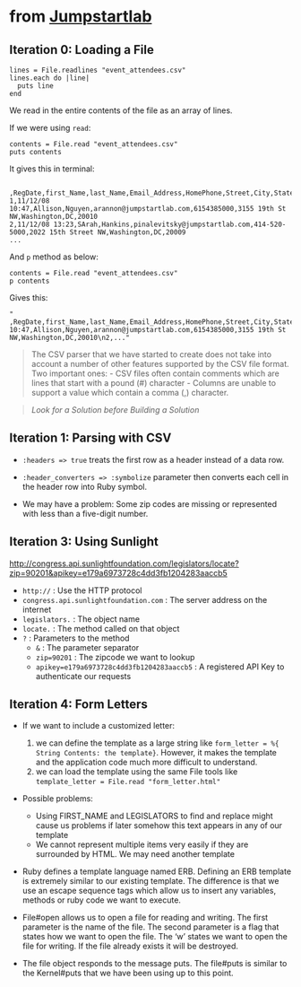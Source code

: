 # from [Jumpstartlab](http://tutorials.jumpstartlab.com/projects/eventmanager.html)

## Iteration 0: Loading a File

```
lines = File.readlines "event_attendees.csv"
lines.each do |line|
  puts line
end
```
We read in the entire contents of the file as an array of lines.

If we were using `read`:

```
contents = File.read "event_attendees.csv"
puts contents
```

It gives this in terminal:
```
 ,RegDate,first_Name,last_Name,Email_Address,HomePhone,Street,City,State,Zipcode
1,11/12/08 10:47,Allison,Nguyen,arannon@jumpstartlab.com,6154385000,3155 19th St NW,Washington,DC,20010
2,11/12/08 13:23,SArah,Hankins,pinalevitsky@jumpstartlab.com,414-520-5000,2022 15th Street NW,Washington,DC,20009
...
```
And `p` method as below:

```
contents = File.read "event_attendees.csv"
p contents
```
Gives this:

```
" ,RegDate,first_Name,last_Name,Email_Address,HomePhone,Street,City,State,Zipcode\n1,11/12/08 10:47,Allison,Nguyen,arannon@jumpstartlab.com,6154385000,3155 19th St NW,Washington,DC,20010\n2,..."
```

> The CSV parser that we have started to create does not take into account a number of other features supported by the CSV file format. Two important ones:
	- CSV files often contain comments which are lines that start with a pound (#) character
	- Columns are unable to support a value which contain a comma (,) character.

> *Look for a Solution before Building a Solution*

## Iteration 1: Parsing with CSV

- `:headers => true` treats the first row as a header instead of a data row.
- `:header_converters => :symbolize` parameter then converts each cell in the header row into Ruby symbol.

- We may have a problem: Some zip codes are missing or represented with less than a five-digit number.

## Iteration 3: Using Sunlight

http://congress.api.sunlightfoundation.com/legislators/locate?zip=90201&apikey=e179a6973728c4dd3fb1204283aaccb5

- `http://` : Use the HTTP protocol
- `congress.api.sunlightfoundation.com` : The server address on the internet
- `legislators.` : The object name
- `locate.` : The method called on that object
- `?` : Parameters to the method
	- `&` : The parameter separator
	- `zip=90201` : The zipcode we want to lookup
	- `apikey=e179a6973728c4dd3fb1204283aaccb5` : A registered API Key to authenticate our requests

## Iteration 4: Form Letters

- If we want to include a customized letter:
	1. we can define the template as a large string like `form_letter = %{ String Contents: the template}`. However, it makes the template and the application code much more difficult to understand.
	2. we can load the template using the same File tools like `template_letter = File.read "form_letter.html"`

- Possible problems:
	- Using FIRST_NAME and LEGISLATORS to find and replace might cause us problems if later somehow this text appears in any of our template
	- We cannot represent multiple items very easily if they are surrounded by HTML. We may need another template

- Ruby defines a template language named ERB. Defining an ERB template is extremely similar to our existing template. The difference is that we use an escape sequence tags which allow us to insert any variables, methods or ruby code we want to execute.

- File#open allows us to open a file for reading and writing. The first parameter is the name of the file. The second parameter is a flag that states how we want to open the file. The ‘w’ states we want to open the file for writing. If the file already exists it will be destroyed.

- The file object responds to the message puts. The file#puts is similar to the Kernel#puts that we have been using up to this point.



